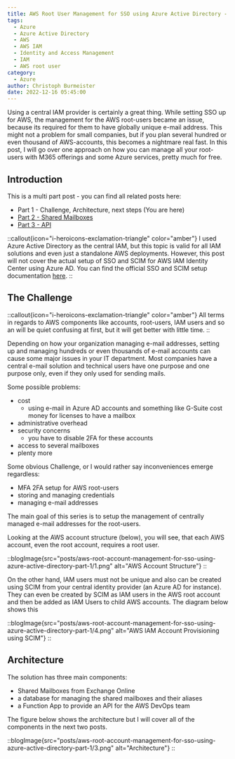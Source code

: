 ```yaml
---
title: AWS Root User Management for SSO using Azure Active Directory - Part 1
tags:
  - Azure
  - Azure Active Directory
  - AWS
  - AWS IAM
  - Identity and Access Management
  - IAM
  - AWS root user
category:
  - Azure
author: Christoph Burmeister
date: 2022-12-16 05:45:00
---
```


Using a central IAM provider is certainly a great thing. While setting SSO up for AWS, the management for the AWS root-users became an issue, because its required for them to have globally unique e-mail address. This might not a problem for small companies, but if you plan several hundred or even thousand of AWS-accounts, this becomes a nightmare real fast. In this post, I will go over one approach on how you can manage all your root-users with M365 offerings and some Azure services, pretty much for free.

<!-- more -->
<!-- toc -->

## Introduction

This is a multi part post - you can find all related posts here:

- Part 1 - Challenge, Architecture, next steps (You are here)
- [Part 2 - Shared Mailboxes](/aws-root-account-management-for-sso-using-azure-active-directory-part-2)
- [Part 3 - API](/aws-root-account-management-for-sso-using-azure-active-directory-part-3)

::callout{icon="i-heroicons-exclamation-triangle" color="amber"}
I used Azure Active Directory as the central IAM, but this topic is valid for all IAM solutions and even just a standalone AWS deployments. However, this post will not cover the actual setup of SSO and SCIM for AWS IAM Identity Center using Azure AD. You can find the official SSO and SCIM setup documentation [here](https://learn.microsoft.com/en-us/azure/active-directory/saas-apps/aws-single-sign-on-provisioning-tutorial).
::

## The Challenge

::callout{icon="i-heroicons-exclamation-triangle" color="amber"}
All terms in regards to AWS components like accounts, root-users, IAM users and so an will be quiet confusing at first, but it will get better with little time.
::

Depending on how your organization managing e-mail addresses, setting up and managing hundreds or even thousands of e-mail accounts can cause some major issues in your IT department. Most companies have a central e-mail solution and technical users have one purpose and one purpose only, even if they only used for sending mails.

Some possible problems:

- cost
  - using e-mail in Azure AD accounts and something like G-Suite cost money for licenses to have a mailbox
- administrative overhead
- security concerns
  - you have to disable 2FA for these accounts
- access to several mailboxes
- plenty more

Some obvious Challenge, or I would rather say inconveniences emerge regardless:

- MFA 2FA setup for AWS root-users
- storing and managing credentials
- managing e-mail addresses

The main goal of this series is to setup the management of centrally managed e-mail addresses for the root-users.

Looking at the AWS account structure (below), you will see, that each AWS account, even the root account, requires a root user.

::blogImage{src="posts/aws-root-account-management-for-sso-using-azure-active-directory-part-1/1.png" alt="AWS Account Structure"}
::

<!-- <br> -->

On the other hand, IAM users must not be unique and also can be created using SCIM from your central identity provider (an Azure AD for instance). They can even be created by SCIM as IAM users in the AWS root account and then be added as IAM Users to child AWS accounts.
The diagram below shows this

::blogImage{src="posts/aws-root-account-management-for-sso-using-azure-active-directory-part-1/4.png" alt="AWS IAM Account Provisioning using SCIM"}
::

## Architecture

The solution has three main components:

- Shared Mailboxes from Exchange Online
- a database for managing the shared mailboxes and their aliases
- a Function App to provide an API for the AWS DevOps team

The figure below shows the architecture but I will cover all of the components in the next two posts.

::blogImage{src="posts/aws-root-account-management-for-sso-using-azure-active-directory-part-1/3.png" alt="Architecture"}
::
<br>

